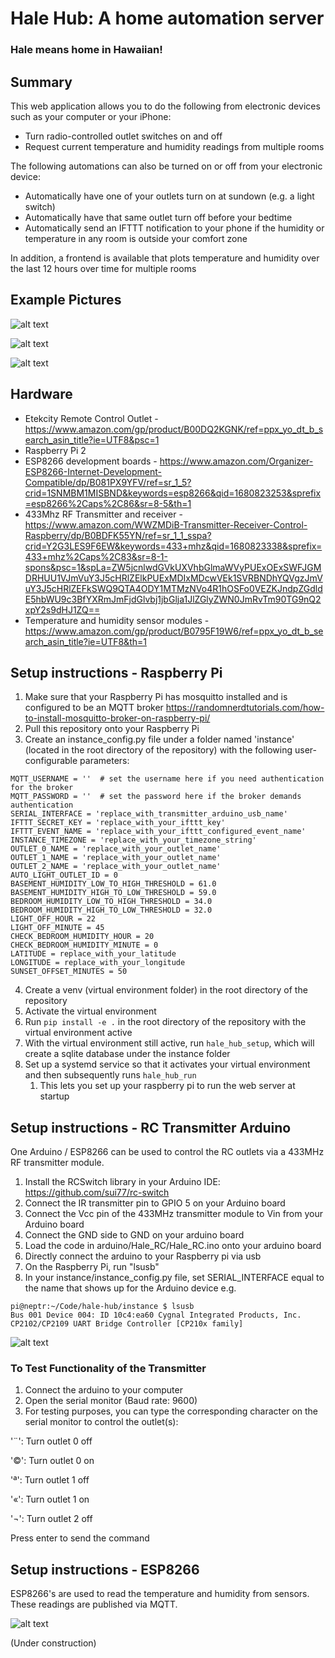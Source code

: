 # Hale Hub: A home automation server
### Hale means home in Hawaiian!
## Summary
This web application allows you to do the following from electronic devices such as your computer or your iPhone:
- Turn radio-controlled outlet switches on and off 
- Request current temperature and humidity readings from multiple rooms

The following automations can also be turned on or off from your electronic device:
- Automatically have one of your outlets turn on at sundown (e.g. a light switch) 
- Automatically have that same outlet turn off before your bedtime
- Automatically send an IFTTT notification to your phone if the humidity or temperature in any room is outside your comfort zone

In addition, a frontend is available that plots temperature and humidity over the last 12 hours over time for multiple rooms

## Example Pictures
![alt text](https://github.com/tantinlala/hale-hub/blob/main/images/outlet_controls.png?raw=true)

![alt text](https://github.com/tantinlala/hale-hub/blob/main/images/home_stats.png?raw=true)

![alt text](https://github.com/tantinlala/hale-hub/blob/main/images/climate_plot.png?raw=true)

## Hardware
- Etekcity Remote Control Outlet - https://www.amazon.com/gp/product/B00DQ2KGNK/ref=ppx_yo_dt_b_search_asin_title?ie=UTF8&psc=1 
- Raspberry Pi 2
- ESP8266 development boards - https://www.amazon.com/Organizer-ESP8266-Internet-Development-Compatible/dp/B081PX9YFV/ref=sr_1_5?crid=1SNMBM1MISBND&keywords=esp8266&qid=1680823253&sprefix=esp8266%2Caps%2C86&sr=8-5&th=1
- 433Mhz RF Transmitter and receiver - https://www.amazon.com/WWZMDiB-Transmitter-Receiver-Control-Raspberry/dp/B0BDFK55YN/ref=sr_1_1_sspa?crid=Y2G3LES9F6EW&keywords=433+mhz&qid=1680823338&sprefix=433+mhz%2Caps%2C83&sr=8-1-spons&psc=1&spLa=ZW5jcnlwdGVkUXVhbGlmaWVyPUExOExSWFJGMDRHUU1VJmVuY3J5cHRlZElkPUExMDIxMDcwVEk1SVRBNDhYQVgzJmVuY3J5cHRlZEFkSWQ9QTA4ODY1MTMzNVo4R1hOSFo0VEZKJndpZGdldE5hbWU9c3BfYXRmJmFjdGlvbj1jbGlja1JlZGlyZWN0JmRvTm90TG9nQ2xpY2s9dHJ1ZQ==
- Temperature and humidity sensor modules - https://www.amazon.com/gp/product/B0795F19W6/ref=ppx_yo_dt_b_search_asin_title?ie=UTF8&th=1

## Setup instructions - Raspberry Pi
1. Make sure that your Raspberry Pi has mosquitto installed and is configured to be an MQTT broker https://randomnerdtutorials.com/how-to-install-mosquitto-broker-on-raspberry-pi/
2. Pull this repository onto your Raspberry Pi
3. Create an instance_config.py file under a folder named 'instance' (located in the root directory of the repository) with the following user-configurable parameters:

```MQTT_BROKER_URL = 'replace_with_broker'  # use the free broker from HIVEMQ
MQTT_USERNAME = ''  # set the username here if you need authentication for the broker
MQTT_PASSWORD = ''  # set the password here if the broker demands authentication
SERIAL_INTERFACE = 'replace_with_transmitter_arduino_usb_name'
IFTTT_SECRET_KEY = 'replace_with_your_ifttt_key'
IFTTT_EVENT_NAME = 'replace_with_your_ifttt_configured_event_name'
INSTANCE_TIMEZONE = 'replace_with_your_timezone_string'
OUTLET_0_NAME = 'replace_with_your_outlet_name'
OUTLET_1_NAME = 'replace_with_your_outlet_name'
OUTLET_2_NAME = 'replace_with_your_outlet_name'
AUTO_LIGHT_OUTLET_ID = 0
BASEMENT_HUMIDITY_LOW_TO_HIGH_THRESHOLD = 61.0
BASEMENT_HUMIDITY_HIGH_TO_LOW_THRESHOLD = 59.0
BEDROOM_HUMIDITY_LOW_TO_HIGH_THRESHOLD = 34.0
BEDROOM_HUMIDITY_HIGH_TO_LOW_THRESHOLD = 32.0
LIGHT_OFF_HOUR = 22
LIGHT_OFF_MINUTE = 45
CHECK_BEDROOM_HUMIDITY_HOUR = 20
CHECK_BEDROOM_HUMIDITY_MINUTE = 0
LATITUDE = replace_with_your_latitude
LONGITUDE = replace_with_your_longitude
SUNSET_OFFSET_MINUTES = 50
```

4. Create a venv (virtual environment folder) in the root directory of the repository
5. Activate the virtual environment
6. Run `pip install -e .` in the root directory of the repository with the virtual environment active
7. With the virtual environment still active, run `hale_hub_setup`, which will create a sqlite database under the instance folder
8. Set up a systemd service so that it activates your virtual environment and then subsequently runs `hale_hub_run`
   1. This lets you set up your raspberry pi to run the web server at startup

## Setup instructions - RC Transmitter Arduino 
One Arduino / ESP8266 can be used to control the RC outlets via a 433MHz RF transmitter module.

1. Install the RCSwitch library in your Arduino IDE: https://github.com/sui77/rc-switch
2. Connect the IR transmitter pin to GPIO 5 on your Arduino board
3. Connect the Vcc pin of the 433MHz transmitter module to Vin from your Arduino board
4. Connect the GND side to GND on your arduino board
5. Load the code in arduino/Hale_RC/Hale_RC.ino onto your arduino board
6. Directly connect the arduino to your Raspberry pi via usb
7. On the Raspberry Pi, run "lsusb"
8. In your instance/instance_config.py file, set SERIAL_INTERFACE equal to the name that shows up for the Arduino device e.g.
```buildoutcfg
pi@neptr:~/Code/hale-hub/instance $ lsusb
Bus 001 Device 004: ID 10c4:ea60 Cygnal Integrated Products, Inc. CP2102/CP2109 UART Bridge Controller [CP210x family]
```

![alt text](https://github.com/tantinlala/hale-hub/blob/main/images/transmitter.jpg?raw=true)

### To Test Functionality of the Transmitter
1. Connect the arduino to your computer
2. Open the serial monitor (Baud rate: 9600)
3. For testing purposes, you can type the corresponding character on the serial monitor to control the outlet(s):
 
'¨': Turn outlet 0 off

'©': Turn outlet 0 on

'ª': Turn outlet 1 off

'«': Turn outlet 1 on

'¬': Turn outlet 2 off

Press enter to send the command

## Setup instructions - ESP8266
ESP8266's are used to read the temperature and humidity from sensors. These readings are published via MQTT.

![alt text](https://github.com/tantinlala/hale-hub/blob/main/images/climate.jpeg?raw=true)

(Under construction)